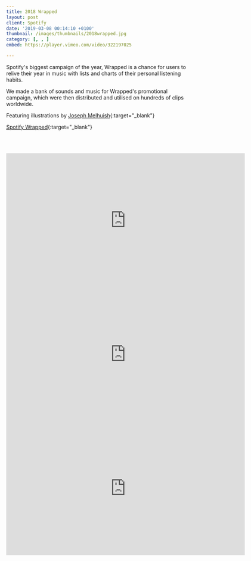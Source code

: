 ```yaml
---
title: 2018 Wrapped
layout: post
client: Spotify
date: '2019-03-08 00:14:10 +0100'
thumbnail: /images/thumbnails/2018wrapped.jpg
category: [, , ]
embed: https://player.vimeo.com/video/322197025

---
```


Spotify's biggest campaign of the year, Wrapped is a chance for users to relive their year in music with lists and charts of their personal listening habits.

We made a bank of sounds and music for Wrapped's promotional campaign, which were then distributed and utilised on hundreds of clips worldwide.

Featuring illustrations by [Joseph Melhuish](http://www.josephmelhuish.com/){:target="_blank"}

[Spotify Wrapped](https://spotifywrapped.com){:target="_blank"}

<br><br>
<iframe src="https://player.vimeo.com/video/322197002?byline=0&portrait=0" width="640" height="360" frameborder="0" webkitallowfullscreen mozallowfullscreen allowfullscreen></iframe>

<iframe src="https://player.vimeo.com/video/322197016?byline=0&portrait=0" width="640" height="360" frameborder="0" webkitallowfullscreen mozallowfullscreen allowfullscreen></iframe>

<iframe src="https://player.vimeo.com/video/322196988?byline=0&portrait=0" width="640" height="360" frameborder="0" webkitallowfullscreen mozallowfullscreen allowfullscreen></iframe>


